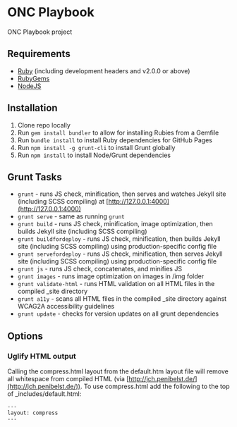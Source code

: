 # ONC Playbook

ONC Playbook project

## Requirements

* [Ruby](http://www.ruby-lang.org/en/downloads/) (including development
headers and v2.0.0 or above)
* [RubyGems](http://rubygems.org/pages/download)
* [NodeJS](http://nodejs.org)

## Installation

1. Clone repo locally
1. Run ```gem install bundler``` to allow for installing Rubies from a Gemfile
1. Run ```bundle install``` to install Ruby dependencies for GitHub Pages
1. Run ```npm install -g grunt-cli``` to install Grunt globally
1. Run ```npm install``` to install Node/Grunt dependencies

## Grunt Tasks

* ```grunt``` - runs JS check, minification, then serves and watches Jekyll site (including SCSS compiling) at [http://127.0.0.1:4000](http://127.0.0.1:4000)
* ```grunt serve``` - same as running ```grunt```
* ```grunt build``` - runs JS check, minification, image optimization, then builds Jekyll site (including SCSS compiling)
* ```grunt buildfordeploy``` - runs JS check, minification, then builds Jekyll site (including SCSS compiling) using production-specific config file
* ```grunt servefordeploy``` - runs JS check, minification, then serves Jekyll site (including SCSS compiling) using production-specific config file
* ```grunt js``` - runs JS check, concatenates, and minifies JS
* ```grunt images``` - runs image optimization on images in /img folder
* ```grunt validate-html``` - runs HTML validation on all HTML files in the compiled _site directory
* ```grunt a11y``` - scans all HTML files in the compiled _site directory against WCAG2A accessibility guidelines
* ```grunt update``` - checks for version updates on all grunt dependencies

## Options

### Uglify HTML output

Calling the compress.html layout from the default.htm layout file will remove all whitespace from compiled HTML (via [http://jch.penibelst.de/](http://jch.penibelst.de/)). To use compress.html add the following to the top of _includes/default.html:

    ---
    layout: compress
    ---

